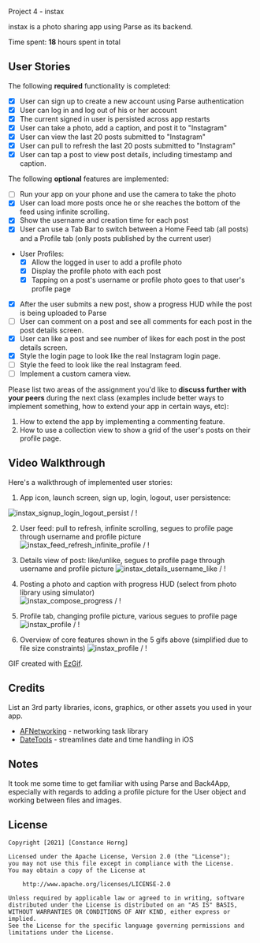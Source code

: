 Project 4 - instax

instax is a photo sharing app using Parse as its backend.

Time spent: **18** hours spent in total

## User Stories

The following **required** functionality is completed:

- [x] User can sign up to create a new account using Parse authentication
- [x] User can log in and log out of his or her account
- [x] The current signed in user is persisted across app restarts
- [x] User can take a photo, add a caption, and post it to "Instagram"
- [x] User can view the last 20 posts submitted to "Instagram"
- [x] User can pull to refresh the last 20 posts submitted to "Instagram"
- [x] User can tap a post to view post details, including timestamp and caption.

The following **optional** features are implemented:

- [ ] Run your app on your phone and use the camera to take the photo
- [x] User can load more posts once he or she reaches the bottom of the feed using infinite scrolling.
- [x] Show the username and creation time for each post
- [x] User can use a Tab Bar to switch between a Home Feed tab (all posts) and a Profile tab (only posts published by the current user)
- User Profiles:
  - [x] Allow the logged in user to add a profile photo
  - [x] Display the profile photo with each post
  - [x] Tapping on a post's username or profile photo goes to that user's profile page
- [x] After the user submits a new post, show a progress HUD while the post is being uploaded to Parse
- [ ] User can comment on a post and see all comments for each post in the post details screen.
- [x] User can like a post and see number of likes for each post in the post details screen.
- [x] Style the login page to look like the real Instagram login page.
- [ ] Style the feed to look like the real Instagram feed.
- [ ] Implement a custom camera view.

Please list two areas of the assignment you'd like to **discuss further with your peers** during the next class (examples include better ways to implement something, how to extend your app in certain ways, etc):

1. How to extend the app by implementing a commenting feature.
2. How to use a collection view to show a grid of the user's posts on their profile page.

## Video Walkthrough

Here's a walkthrough of implemented user stories:

1. App icon, launch screen, sign up, login, logout, user persistence:

![instax_signup_login_logout_persist](signup-login-logout-persist.gif) / ! [](signup-login-logout-persist.gif)

2. User feed: pull to refresh, infinite scrolling, segues to profile page through username and profile picture
![instax_feed_refresh_infinite_profile](refresh-feed-profile-infinite-optimized.gif) / ! [](refresh-feed-profile-infinite-optimized.gif)

3. Details view of post: like/unlike, segues to profile page through username and profile picture
![instax_details_username_like](detail-profile-like.gif) / ! [](detail-profile-like.gif)

4. Posting a photo and caption with progress HUD (select from photo library using simulator)  
![instax_compose_progress](compose-progressHUD-feed.gif) / ! [](compose-progressHUD-feed.gif)

5. Profile tab, changing profile picture, various segues to profile page
![instax_profile](profile-tab-picture-links.gif) / ! [](profile-tab-picture-links.gif)

6. Overview of core features shown in the 5 gifs above (simplified due to file size constraints)
![instax_profile](instax-overview-optimized.gif) / ! [](instax-overview-optimized.gif)

GIF created with [EzGif](https://ezgif.com/video-to-gif).

## Credits

List an 3rd party libraries, icons, graphics, or other assets you used in your app.

- [AFNetworking](https://github.com/AFNetworking/AFNetworking) - networking task library
- [DateTools](https://github.com/MatthewYork/DateTools) - streamlines date and time handling in iOS


## Notes

It took me some time to get familiar with using Parse and Back4App, especially with regards to adding a profile picture for the User object and working between files and images. 

## License

    Copyright [2021] [Constance Horng]

    Licensed under the Apache License, Version 2.0 (the "License");
    you may not use this file except in compliance with the License.
    You may obtain a copy of the License at

        http://www.apache.org/licenses/LICENSE-2.0

    Unless required by applicable law or agreed to in writing, software
    distributed under the License is distributed on an "AS IS" BASIS,
    WITHOUT WARRANTIES OR CONDITIONS OF ANY KIND, either express or implied.
    See the License for the specific language governing permissions and
    limitations under the License.
